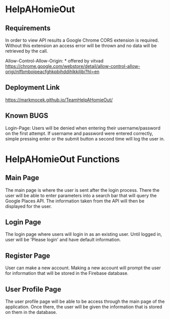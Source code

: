 # HelpAHomieOut

## Requirements
In order to view API results a Google Chrome CORS extension is required. Without this extension an access error will be thrown and no data will be retrieved by the call.

Allow-Control-Allow-Origin: * offered by vitvad
https://chrome.google.com/webstore/detail/allow-control-allow-origi/nlfbmbojpeacfghkpbjhddihlkkiljbi?hl=en

## Deployment Link
https://markmocek.github.io/TeamHelpAHomieOut/

## Known BUGS
Login-Page: Users will be denied when entering their username/password on the first attempt. If username and password were entered correctly, simple pressing enter or the submit button a second time will log the user in.

# HelpAHomieOut Functions

## Main Page

The main page is where the user is sent after the login process. There the user will be able to enter parameters into a search bar that will query the Google Places API. The information taken from the API will then be displayed for the user.

## Login Page

The login page where users will login in as an existing user. Until logged in, user will be 'Please login' and have default information.

## Register Page

User can make a new account. Making a new account will prompt the user for information that will be stored in the Firebase database.

## User Profile Page

The user profile page will be able to be access through the main page of the application. Once there, the user will be given the information that is stored on them in the database.